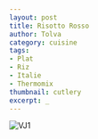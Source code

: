 ```yaml
---
layout: post
title: Risotto Rosso
author: Tolva
category: cuisine
tags:
- Plat
- Riz
- Italie
- Thermomix
thumbnail: cutlery
excerpt: _
---
```

![VJ1](https://farm2.staticflickr.com/1606/26616948725_7eb40786e3_b.jpg)
